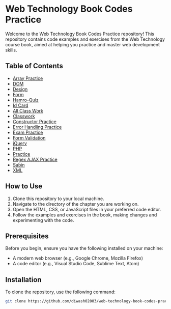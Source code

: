 # Web Technology Book Codes Practice

Welcome to the Web Technology Book Codes Practice repository! This repository contains code examples and exercises from the Web Technology course book, aimed at helping you practice and master web development skills.

## Table of Contents

- [Array Practice](Array_practice)
- [DOM](DOM)
- [Design](Design)
- [Form](Form)
- [Hamro-Quiz](Hamro-Quiz)
- [Id Card](Id-card)
- [All Class Work](all-class-work)
- [Classwork](classwork)
- [Constructor Practice](constructor_practice)
- [Error Handling Practice](error_handling_practice)
- [Exam Practice](exam_practice)
- [Form Validation](form_validation)
- [jQuery](jQuery)
- [PHP](php)
- [Practice](practice)
- [Regex AJAX Practice](regex_ajax_practice)
- [Sabin](sabin)
- [XML](xml)


## How to Use

1. Clone this repository to your local machine.
2. Navigate to the directory of the chapter you are working on.
3. Open the HTML, CSS, or JavaScript files in your preferred code editor.
4. Follow the examples and exercises in the book, making changes and experimenting with the code.

## Prerequisites

Before you begin, ensure you have the following installed on your machine:

- A modern web browser (e.g., Google Chrome, Mozilla Firefox)
- A code editor (e.g., Visual Studio Code, Sublime Text, Atom)

## Installation

To clone the repository, use the following command:

```bash
git clone https://github.com/diwash02003/web-technology-book-codes-practice.git

